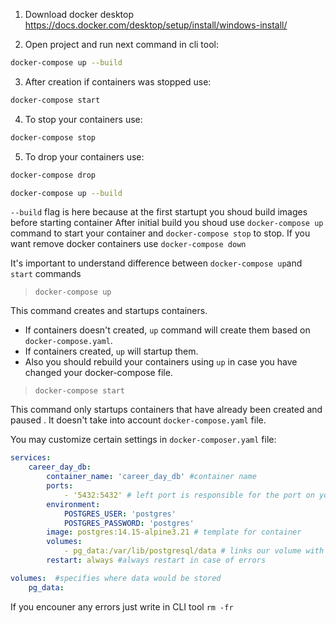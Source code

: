 1. Download docker desktop
   https://docs.docker.com/desktop/setup/install/windows-install/

2. Open project and run next command in cli tool:

```BASH
docker-compose up --build
```

3. After creation if containers was stopped use:

```BASH
docker-compose start
```

4. To stop your containers use:

```BASH
docker-compose stop
```

5. To drop your containers use:

```BASH
docker-compose drop
```

```BASH
docker-compose up --build
```

`--build` flag is here because at the first startupt you shoud build images before starting container
After initial build you shoud use `docker-compose up` command to start your container and `docker-compose stop` to stop.
If you want remove docker containers use `docker-compose down`

It's important to understand difference between `docker-compose up`and `start` commands

> `docker-compose up`

This command creates and startups containers.

- If containers doesn't created, `up` command will create them based on `docker-compose.yaml`.
- If containers created, `up` will startup them.
- Also you should rebuild your containers using `up` in case you have changed your docker-compose file.

> `docker-compose start`

This command only startups containers that have already been created and paused . It doesn't take into account `docker-compose.yaml` file.

You may customize certain settings in `docker-composer.yaml` file:

```yml
services:
    career_day_db:
        container_name: 'career_day_db' #container name
        ports:
            - '5432:5432' # left port is responsible for the port on your PC, right for the port in our container
        environment:
            POSTGRES_USER: 'postgres'
            POSTGRES_PASSWORD: 'postgres'
        image: postgres:14.15-alpine3.21 # template for container
        volumes:
            - pg_data:/var/lib/postgresql/data # links our volume with container
        restart: always #always restart in case of errors

volumes:  #specifies where data would be stored
    pg_data:
```

If you encouner any errors just write in CLI tool `rm -fr`

